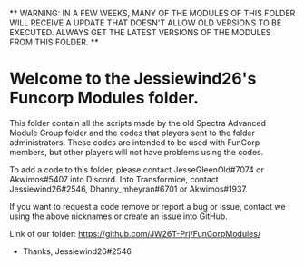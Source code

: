 ** WARNING: IN A FEW WEEKS, MANY OF THE MODULES OF THIS FOLDER WILL RECEIVE A UPDATE THAT DOESN'T ALLOW OLD VERSIONS TO BE EXECUTED. ALWAYS GET THE LATEST VERSIONS OF THE MODULES FROM THIS FOLDER. **

# Welcome to the Jessiewind26's Funcorp Modules folder.

This folder contain all the scripts made by the old Spectra Advanced Module Group folder and the codes that players sent to the folder administrators.
These codes are intended to be used with FunCorp members, but other players will not have problems using the codes.

To add a code to this folder, please contact JesseGleenOld#7074 or Akwimos#5407 into Discord.
Into Transformice, contact Jessiewind26#2546, Dhanny_mheyran#6701 or Akwimos#1937.

If you want to request a code remove or report a bug or issue, contact we using the above nicknames or create an issue into GitHub.

Link of our folder:
https://github.com/JW26T-Prj/FunCorpModules/

- Thanks, Jessiewind26#2546

